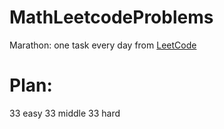# MathLeetcodeProblems
Marathon: one task every day from [LeetCode](https://leetcode.com/tag/math/)

# Plan:
33 easy
33 middle
33 hard
